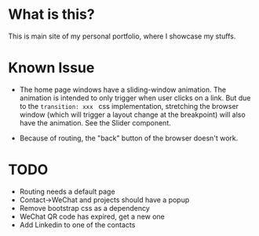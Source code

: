 # What is this?

This is main site of my personal portfolio, where I showcase my stuffs.

# Known Issue

* The home page windows have a sliding-window animation. The animation is intended to only trigger when user clicks on a link. But due to the ```transition: xxx ``` css implementation, stretching the browser window (which will trigger a layout change at the breakpoint) will also have the animation. See the Slider component.

* Because of routing, the "back" button of the browser doesn't work.

# TODO

* Routing needs a default page
* Contact->WeChat and projects should have a popup
* Remove bootstrap css as a dependency
* WeChat QR code has expired, get a new one
* Add Linkedin to one of the contacts